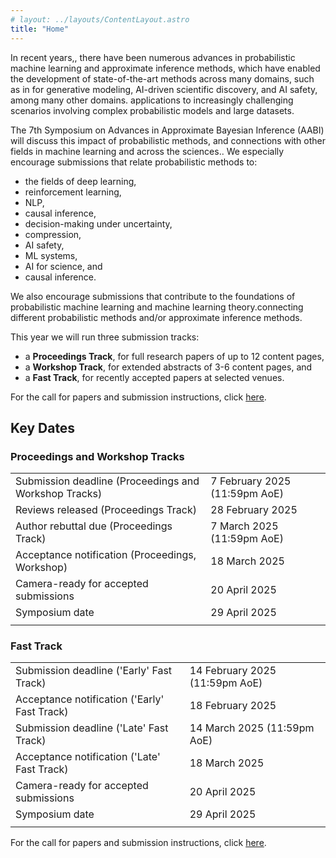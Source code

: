 ```yaml
---
# layout: ../layouts/ContentLayout.astro
title: "Home"
---
```


In recent years,, there have been numerous advances in probabilistic machine learning and approximate inference methods, which have enabled the development of state-of-the-art methods across many domains, such as in for generative modeling, AI-driven scientific discovery, and AI safety, among many other domains. applications to increasingly challenging scenarios involving complex probabilistic models and large datasets.

The 7th Symposium on Advances in Approximate Bayesian Inference (AABI) will discuss this impact of probabilistic methods, and connections with other fields in machine learning and across the sciences..
We especially encourage submissions that relate probabilistic methods to:

- the fields of deep learning,
- reinforcement learning,
- NLP,
- causal inference,
- decision-making under uncertainty,
- compression,
- AI safety,
- ML systems,
- AI for science, and
- causal inference.

We also encourage submissions that contribute to the foundations of probabilistic machine learning and machine learning theory.connecting different probabilistic methods and/or approximate inference methods.

This year we will run three submission tracks:

- a **Proceedings Track**, for full research papers of up to 12 content pages,
- a **Workshop Track**, for extended abstracts of 3-6 content pages, and
- a **Fast Track**, for recently accepted papers at selected venues.

For the call for papers and submission instructions, click [here](/call).

## Key Dates

### Proceedings and Workshop Tracks

|                                                       |                               |
| ----------------------------------------------------- | ----------------------------- |
| Submission deadline (Proceedings and Workshop Tracks) | 7 February 2025 (11:59pm AoE) |
| Reviews released (Proceedings Track)                  | 28 February 2025              |
| Author rebuttal due (Proceedings Track)               | 7 March 2025 (11:59pm AoE)    |
| Acceptance notification (Proceedings, Workshop)       | 18 March 2025                 |
| Camera-ready for accepted submissions                 | 20 April 2025                 |
| Symposium date                                        | 29 April 2025                 |
|                                                       |                               |

### Fast Track

|                                              |                                |
| -------------------------------------------- | ------------------------------ |
| Submission deadline ('Early' Fast Track)     | 14 February 2025 (11:59pm AoE) |
| Acceptance notification ('Early' Fast Track) | 18 February 2025               |
| Submission deadline ('Late' Fast Track)      | 14 March 2025 (11:59pm AoE)    |
| Acceptance notification ('Late' Fast Track)  | 18 March 2025                  |
| Camera-ready for accepted submissions        | 20 April 2025                  |
| Symposium date                               | 29 April 2025                  |
|                                              |                                |

For the call for papers and submission instructions, click [here](/call).

<!-- ## Location and Registration -->
<!---->
<!-- The symposium will take place in the TU the Sky room on the 11th floor of the TU Wien building in downtown Vienna (maps link). -->
<!---->
<!-- Registration for in-person attendance is free but will be limited. -->
<!-- Click here to register! -->
<!-- All accepted papers must have at least one author attending in person. -->
<!-- If you are unable to register, feel free to sign up on the waiting list. -->
<!-- We will contact you if more slots become available. -->
<!-- Given the limited seats, please cancel your registration if you know you will not be able to attend in-person. -->
